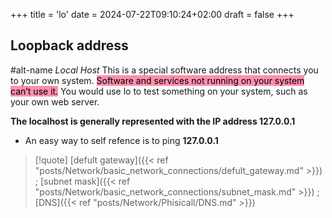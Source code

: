 +++
title = 'lo'
date = 2024-07-22T09:10:24+02:00
draft = false
+++

## Loopback address
#alt-name *Local Host*
This is a special software address that connects you to your own
system.
<mark style="background: #FF5582A6;">Software and services not running on your system can’t use it.</mark>
You would use lo to test something on your system, such as your own web server.

**The localhost is generally represented with the IP address 127.0.0.1**
 - An easy way to self refence is to ping **127.0.0.1**

>[!quote] [defult gateway]({{< ref "posts/Network/basic_network_connections/defult_gateway.md" >}}) ; [subnet mask]({{< ref "posts/Network/basic_network_connections/subnet_mask.md" >}}) ; [DNS]({{< ref "posts/Network/Phisicall/DNS.md" >}})